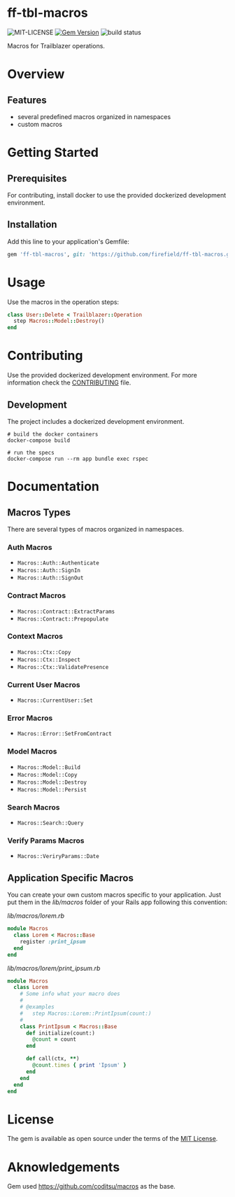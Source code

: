 # ff-tbl-macros

![MIT-LICENSE](https://img.shields.io/github/license/firefield/ff-tbl-macros.svg?style=flat-square) [![Gem Version](https://img.shields.io/gem/v/ff-tbl-macros.svg?style=flat-square)](https://rubygems.org/gems/ff-tbl-macros) ![build status](https://img.shields.io/travis/firefield/ff-tbl-macros.svg?style=flat-square)

Macros for Trailblazer operations.

# Overview

## Features

- several predefined macros organized in namespaces
- custom macros

# Getting Started

## Prerequisites

For contributing, install docker to use the provided dockerized development environment.

## Installation

Add this line to your application's Gemfile:

```ruby
gem 'ff-tbl-macros', git: 'https://github.com/firefield/ff-tbl-macros.git'
```

# Usage

Use the macros in the operation steps:

```ruby
class User::Delete < Trailblazer::Operation
  step Macros::Model::Destroy()
end
```

# Contributing

Use the provided dockerized development environment. For more information check the [CONTRIBUTING](CONTRIBUTING.md) file.

## Development

The project includes a dockerized development environment.

```
# build the docker containers
docker-compose build

# run the specs
docker-compose run --rm app bundle exec rspec

```

# Documentation

## Macros Types

There are several types of macros organized in namespaces.

### Auth Macros

- `Macros::Auth::Authenticate`
- `Macros::Auth::SignIn`
- `Macros::Auth::SignOut`

### Contract Macros

- `Macros::Contract::ExtractParams`
- `Macros::Contract::Prepopulate`

### Context Macros

- `Macros::Ctx::Copy`
- `Macros::Ctx::Inspect`
- `Macros::Ctx::ValidatePresence`

### Current User Macros

- `Macros::CurrentUser::Set`

### Error Macros

- `Macros::Error::SetFromContract`

### Model Macros

- `Macros::Model::Build`
- `Macros::Model::Copy`
- `Macros::Model::Destroy`
- `Macros::Model::Persist`

### Search Macros

- `Macros::Search::Query`

### Verify Params Macros

- `Macros::VeriryParams::Date`

## Application Specific Macros

You can create your own custom macros specific to your application. Just put them in the _lib/macros_ folder of your Rails app following this convention:

_lib/macros/lorem.rb_
```ruby
module Macros
  class Lorem < Macros::Base
    register :print_ipsum
  end
end
```

_lib/macros/lorem/print_ipsum.rb_
```ruby
module Macros
  class Lorem
    # Some info what your macro does
    #
    # @examples
    #   step Macros::Lorem::PrintIpsum(count:)
    #
    class PrintIpsum < Macros::Base
      def initialize(count:)
        @count = count
      end

      def call(ctx, **)
        @count.times { print 'Ipsum' }
      end
    end
  end
end
```

# License

The gem is available as open source under the terms of the [MIT License](http://opensource.org/licenses/MIT).

# Aknowledgements

Gem used https://github.com/coditsu/macros as the base.

